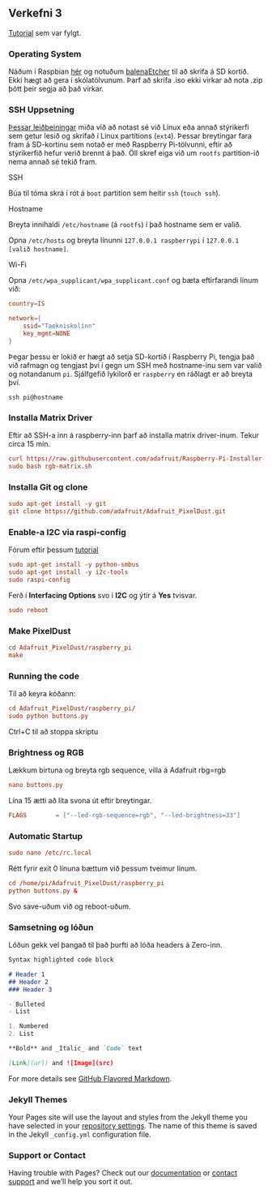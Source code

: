 ## Verkefni 3

[Tutorial](https://learn.adafruit.com/matrix-led-sand/overview) sem var fylgt.

### Operating System

Náðum í Raspbian [hér](https://www.raspberrypi.org/downloads) og notuðum [balenaEtcher](https://www.balena.io/etcher/) til að skrifa á SD kortið. Ekki hægt að gera í skólatölvunum. Þarf að skrifa .iso ekki virkar að nota .zip þótt þeir segja að það virkar.

### SSH Uppsetning

[Þessar leiðbeiningar](https://github.com/reyniraron/vf-verkefni-3/blob/master/SSH-uppsetning.md) miða við að notast sé við Linux eða annað stýrikerfi sem getur lesið og skrifað í Linux partitions (`ext4`). Þessar breytingar fara fram á SD-kortinu sem notað er með Raspberry Pi-tölvunni, eftir að stýrikerfið hefur verið brennt á það. Öll skref eiga við um `rootfs` partition-ið nema annað sé tekið fram.

SSH

Búa til tóma skrá í rót á `boot` partition sem heitir `ssh` (`touch ssh`).

Hostname

Breyta innihaldi `/etc/hostname` (á `rootfs`) í það hostname sem er valið.

Opna `/etc/hosts` og breyta línunni `127.0.0.1 raspberrypi` í `127.0.0.1 [valið hostname]`.

Wi-Fi

Opna `/etc/wpa_supplicant/wpa_supplicant.conf` og bæta eftirfarandi línum við:

```conf
country=IS

network={
    ssid="Taekniskolinn"
    key_mgmt=NONE
}
```

Þegar þessu er lokið er hægt að setja SD-kortið í Raspberry Pi, tengja það við rafmagn og tengjast því í gegn um SSH með hostname-inu sem var valið og notandanum `pi`. Sjálfgefið lykilorð er `raspberry` en ráðlagt er að breyta því.

`ssh pi@hostname`

### Installa Matrix Driver

Eftir að SSH-a inn á raspberry-inn þarf að installa matrix driver-inum. Tekur circa 15 mín.

```conf
curl https://raw.githubusercontent.com/adafruit/Raspberry-Pi-Installer-Scripts/master/rgb-matrix.sh >rgb-matrix.sh
sudo bash rgb-matrix.sh
```

### Installa Git og clone

```conf
sudo apt-get install -y git
git clone https://github.com/adafruit/Adafruit_PixelDust.git
```

### Enable-a I2C via raspi-config

Fórum eftir þessum [tutorial](https://learn.adafruit.com/adafruits-raspberry-pi-lesson-4-gpio-setup/configuring-i2c) 

```conf
sudo apt-get install -y python-smbus
sudo apt-get install -y i2c-tools
sudo raspi-config
```

Ferð í **Interfacing Options** svo í **I2C** og ýtir á **Yes** tvisvar. 
```conf
sudo reboot
```

### Make PixelDust

```conf
cd Adafruit_PixelDust/raspberry_pi
make
```

### Running the code

Til að keyra kóðann:

```conf
cd Adafruit_PixelDust/raspberry_pi/
sudo python buttons.py
```
Ctrl+C til að stoppa skriptu

### Brightness og RGB

Lækkum birtuna og breyta rgb sequence, villa á Adafruit rbg=rgb

```conf
nano buttons.py
```

Lína 15 ætti að líta svona út eftir breytingar.

```conf
FLAGS        = ["--led-rgb-sequence=rgb", "--led-brightness=33"]
```

### Automatic Startup

```conf
sudo nano /etc/rc.local
```

Rétt fyrir exit 0 línuna bættum við þessum tveimur línum.

```conf
cd /home/pi/Adafruit_PixelDust/raspberry_pi
python buttons.py &
```

Svo save-uðum við og reboot-uðum.

### Samsetning og lóðun

Lóðun gekk vel þangað til það þurfti að lóða headers á Zero-inn.



```markdown
Syntax highlighted code block

# Header 1
## Header 2
### Header 3

- Bulleted
- List

1. Numbered
2. List

**Bold** and _Italic_ and `Code` text

[Link](url) and ![Image](src)
```

For more details see [GitHub Flavored Markdown](https://guides.github.com/features/mastering-markdown/).

### Jekyll Themes

Your Pages site will use the layout and styles from the Jekyll theme you have selected in your [repository settings](https://github.com/Douchebag/vf_verk3/settings). The name of this theme is saved in the Jekyll `_config.yml` configuration file.

### Support or Contact

Having trouble with Pages? Check out our [documentation](https://help.github.com/categories/github-pages-basics/) or [contact support](https://github.com/contact) and we’ll help you sort it out.
